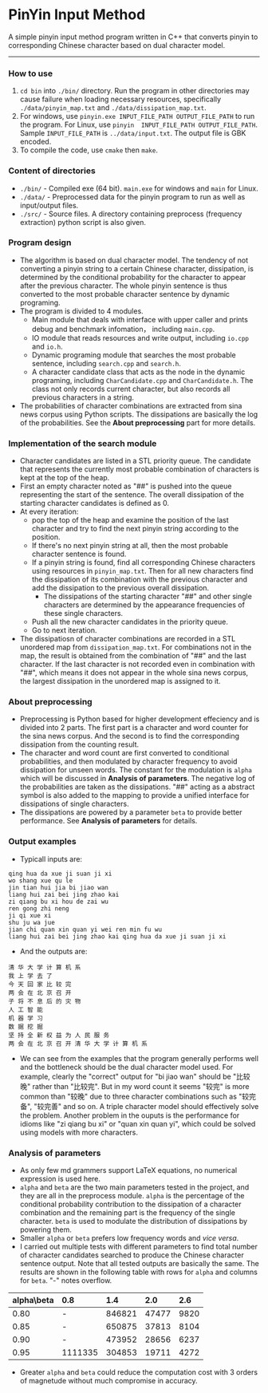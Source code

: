 # PinYin Input Method

A simple pinyin input method program written in C++ that converts pinyin to corresponding Chinese character based on dual character model.

---
### How to use
1. `cd bin` into `./bin/` directory. Run the program in other directories may cause failure when loading necessary resources, specifically `./data/pinyin_map.txt` and `./data/dissipation_map.txt`.
2. For windows, use `pinyin.exe INPUT_FILE_PATH OUTPUT_FILE_PATH` to run the program. For Linux, use `pinyin  INPUT_FILE_PATH OUTPUT_FILE_PATH`. Sample `INPUT_FILE_PATH` is `../data/input.txt`. The output file is GBK encoded.
3. To compile the code, use `cmake` then `make`.

### Content of directories
* `./bin/` - Compiled exe (64 bit). `main.exe` for windows and `main` for Linux.
* `./data/` - Preprocessed data for the pinyin program to run as well as input/output files.
* `./src/` - Source files. A directory containing preprocess (frequency extraction) python script is also given. 

### Program design
* The algorithm is based on dual character model. The tendency of not converting a pinyin string to a certain Chinese character, dissipation, is determined by the conditional probability for the character to appear after the previous character. The whole pinyin sentence is thus converted to the most probable character sentence by dynamic programing. 
* The program is divided to 4 modules.
	* Main module that deals with interface with upper caller and prints debug and benchmark infomation， including `main.cpp`.
	* IO module that reads resources and write output, including `io.cpp` and `io.h`.
	* Dynamic programing module that searches the most probable sentence, including `search.cpp` and `search.h`.
	* A character candidate class that acts as the node in the dynamic programing, including `CharCandidate.cpp` and `CharCandidate.h`. The class not only records current character, but also records all previous characters in a string.
* The probabilities of character combinations are extracted from sina news corpus using Python scripts. The dissipations are basically the log of the probabilities. See the **About preprocessing** part for more details.

### Implementation of the search module
* Character candidates are listed in a STL priority queue. The candidate that represents the currently most probable combination of characters is kept at the top of the heap.
* First an empty character noted as "##" is pushed into the queue representing the start of the sentence. The overall dissipation of the starting character candidates is defined as 0. 
* At every iteration:
	*  pop the top of the heap and examine the position of the last character and try to find the next pinyin string according to the position.
	* If there's no next pinyin string at all, then the most probable character sentence is found.
	* If a pinyin string is found, find all corresponding Chinese characters using resources in `pinyin_map.txt`. Then for all new characters find the dissipation of its combination with the previous character and add the dissipation to the previous overall dissipation.
		* The dissipations of the starting character "##" and other single characters are determined by the appearance frequencies of these single characters.
	* Push all the new character candidates in the priority queue. 
	* Go to next iteration.
* The dissipatiosn of character combinations are recorded in a STL unordered map from `dissipation_map.txt`. For  combinations not in the map, the result is obtained from the combination of "##" and the last character. If the last character is not recorded even in combination with "##", which means it does not appear in the whole sina news corpus, the largest dissipation in the unordered map is assigned to it.

### About preprocessing
* Preprocessing is Python based for higher development effeciency and is divided into 2 parts. The first part is a character and word counter for the sina news corpus. And the second is to find the corresponding dissipation from the counting result.
* The character and word count are first converted to conditional probabilities, and then modulated by character frequency to avoid dissipation for unseen words. The constant for the modulation is `alpha` which will be discussed in **Analysis of parameters**. The negative log of the probabilities are taken as the dissipations. "##" acting as a abstract symbol is also added to the mapping to provide a unified interface for dissipations of single characters.
* The dissipations are powered by a parameter `beta` to provide better performance. See **Analysis of parameters** for details.

### Output examples
* Typicall inputs are:
```
qing hua da xue ji suan ji xi
wo shang xue qu le
jin tian hui jia bi jiao wan
liang hui zai bei jing zhao kai
zi qiang bu xi hou de zai wu
ren gong zhi neng
ji qi xue xi
shu ju wa jue
jian chi quan xin quan yi wei ren min fu wu
liang hui zai bei jing zhao kai qing hua da xue ji suan ji xi
```
* And the outputs are:
```
清 华 大 学 计 算 机 系
我 上 学 去 了
今 天 回 家 比 较 完
两 会 在 北 京 召 开
子 将 不 息 后 的 灾 物
人 工 智 能
机 器 学 习
数 据 挖 掘
坚 持 全 新 权 益 为 人 民 服 务
两 会 在 北 京 召 开 清 华 大 学 计 算 机 系
```
* We can see from the examples that the program generally performs well and the bottleneck should be the dual character model used. For example, clearly the "correct" output for "bi jiao wan" should be "比较晚" rather than "比较完". But in my word count it seems "较完" is more common than "较晚" due to three character combinations such as "较完备", "较完善" and so on. A triple character model should effectively solve the problem. Another problem in the ouputs is the performance for idioms like "zi qiang bu xi" or "quan xin quan yi", which could be solved using models with more characters. 

### Analysis of parameters

* As only few md grammers support LaTeX equations, no numerical expression is used here.
* `alpha` and `beta` are the two main parameters tested in the project, and they are all in the preprocess module. `alpha` is the percentage of the conditional probability contribution to the dissipation of a character combination and the remaining part is the frequency of the single character. `beta` is used to modulate the distribution of dissipations by powering them.
* Smaller `alpha` or `beta` prefers low frequency words and *vice versa*.
* I carried out multiple tests with different parameters to find total number of character candidates searched to produce the Chinese character sentence output. Note that all tested outputs are basically the same. The results are shown in the following table with rows for `alpha` and columns for `beta`. "-" notes overflow.

|alpha\beta|0.8|1.4|2.0|2.6|
|:--|:--|:--|:--|:--|
|0.80|-|846821|47477|9820|
|0.85|-|650875|37813|8104|
|0.90|-|473952|28656|6237|
|0.95|1111335|304853|19711|4272|

* Greater `alpha` and `beta` could reduce the computation cost with 3 orders of magnetude without much compromise in accuracy.

